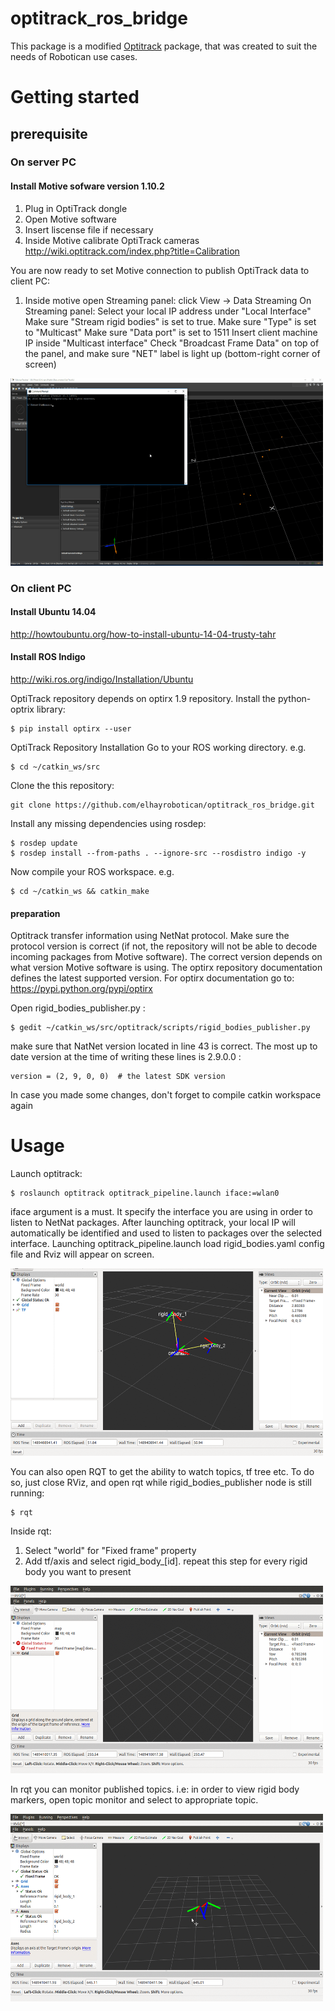 # optitrack_ros_bridge
This package is a modified [Optitrack](https://github.com/crigroup/optitrack) package, that was created to suit the needs of Robotican use cases.

# Getting started

## prerequisite

### On server PC

#### Install Motive sofware version 1.10.2

1. Plug in OptiTrack dongle
2. Open Motive software
3. Insert liscense file if necessary
4. Inside Motive calibrate OptiTrack cameras
http://wiki.optitrack.com/index.php?title=Calibration

You are now ready to set Motive connection to publish OptiTrack data to client PC:
1. Inside motive 
	open Streaming panel: click View -> Data Streaming
	On Streaming panel:
		Select your local IP address under "Local Interface"
		Make sure "Stream rigid bodies" is set to true.
		Make sure "Type" is set to "Multicast"
		Make sure "Data port" is set to 1511
		Insert client machine IP inside "Multicast interface"
		Check "Broadcast Frame Data" on top of the panel, and make sure "NET" label is light up (bottom-right corner of screen)
		
<img src="/resources/images/instructions/motive.gif" width="500" height="300" />

### On client PC

#### Install Ubuntu 14.04
http://howtoubuntu.org/how-to-install-ubuntu-14-04-trusty-tahr

#### Install ROS Indigo
http://wiki.ros.org/indigo/Installation/Ubuntu

OptiTrack repository depends on optirx 1.9 repository.
Install the python-optrix library:
```
$ pip install optirx --user
```

OptiTrack Repository Installation
Go to your ROS working directory. e.g.
```
$ cd ~/catkin_ws/src
```

Clone the this repository:
```
git clone https://github.com/elhayrobotican/optitrack_ros_bridge.git
```

Install any missing dependencies using rosdep:
```
$ rosdep update
$ rosdep install --from-paths . --ignore-src --rosdistro indigo -y
```

Now compile your ROS workspace. e.g.
```
$ cd ~/catkin_ws && catkin_make
```

#### preparation 

Optitrack transfer information using NetNat protocol. Make sure the protocol version
is correct (if not, the repository will not be able to decode incoming packages from Motive software).
The correct version depends on what version Motive software is using. The optirx repository documentation defines the latest supported version.
For optirx documentation go to: https://pypi.python.org/pypi/optirx

Open rigid_bodies_publisher.py :
```
$ gedit ~/catkin_ws/src/optitrack/scripts/rigid_bodies_publisher.py
```
make sure that NatNet version located in line 43 is correct. The most up to date version at the time of writing these lines is 2.9.0.0 :
```
version = (2, 9, 0, 0)  # the latest SDK version
```

In case you made some changes, don't forget to compile catkin workspace again

# Usage

Launch optitrack:
```
$ roslaunch optitrack optitrack_pipeline.launch iface:=wlan0
```
iface argument is a must. It specify the interface you are using in order to listen to NetNat packages.
After launching optitrack, your local IP will automatically be identified and used
to listen to packages over the selected interface. 
Launching optitrack_pipeline.launch load rigid_bodies.yaml config file and Rviz will appear on screen. 

<img src="/resources/images/instructions/launching_optitrack.gif" width="500" height="300" />

You can also open RQT to get the ability to watch topics, tf tree etc.
To do so, just close RViz, and open rqt while rigid_bodies_publisher node is still running:
```
$ rqt
```
Inside rqt:
1. Select "world" for "Fixed frame" property
2. Add tf/axis and select rigid_body_[id]. repeat this step for every rigid body you want to present

<img src="/resources/images/instructions/launching_tf_in_rqt.gif" width="500" height="300" />

In rqt you can monitor published topics. i.e: in order to view rigid body markers, open topic monitor and select to appropriate topic.

<img src="/resources/images/instructions/markers_in_rqt.gif " width="500" height="300" />

